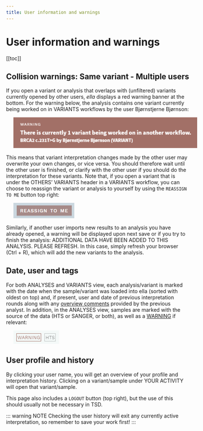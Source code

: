 ```yaml
---
title: User information and warnings
---
```


# User information and warnings

[[toc]]

## Collision warnings: Same variant - Multiple users

If you open a variant or analysis that overlaps with (unfiltered) variants currently opened by other users, *ella* displays a red warning banner at the bottom. For the warning below, the analysis contains one variant currently being worked on in VARIANTS workflows by the user Bjørnstjerne Bjørnson:

<div style="text-indent: 4%;"><img src="./img/collision_warning.png"></div>

This means that variant interpretation changes made by the other user may overwrite your own changes, or vice versa. You should therefore wait until the other user is finished, or clarify with the other user if you should do the interpretation for these variants. Note that, if you open a variant that is under the OTHERS’ VARIANTS header in a VARIANTS workflow, you can choose to reassign the variant or analysis to yourself by using the `REASSIGN TO ME` button top right:

<div style="text-indent: 4%;"><img src="./img/reassign_btn.png"></div>

Similarly, if another user imports new results to an analysis you have already opened, a warning will be displayed upon next save or if you try to finish the analysis: ADDITIONAL DATA HAVE BEEN ADDED TO THIS ANALYSIS. PLEASE REFRESH. In this case, simply refresh your browser (Ctrl + R), which will add the new variants to the analysis.

## Date, user and tags

For both ANALYSES and VARIANTS view, each analysis/variant is marked with the date when the sample/variant was loaded into ella (sorted with oldest on top) and, if present, user and date of previous interpretation rounds along with any [overview comments](/manual/top-bar.html#work-log) provided by the previous analyst. In addition, in the ANALYSES view, samples are marked with the source of the data (HTS or SANGER, or both), as well as a [WARNING](/manual/info-page.html#pipeline-warnings) if relevant:

<div style="text-indent: 4%;"><img src="./img/overview_tags.png"></div>

## User profile and history

By clicking your user name, you will get an overview of your profile and interpretation history. Clicking on a variant/sample under YOUR ACTIVITY will open that variant/sample.

This page also includes a `LOGOUT` button (top right), but the use of this should usually not be necessary in TSD.

::: warning NOTE
Checking the user history will exit any currently active interpretation, so remember to save your work first!
:::